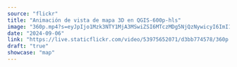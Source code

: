 ```yaml
---
source: "flickr"
title: "Animación de vista de mapa 3D en QGIS-600p-hls"
image: "360p.mp4?s=eyJpIjo1Mzk3NTY1MjA3MSwiZSI6MTczMDg5NjQzNywicyI6ImI1MDdmOGFkOTE3NzBmZWRhNzQwZDVhNTYyMWUzYzYwZWNjYzVjZjIiLCJ2IjoxfQ.mp4"
date: "2024-09-06"
link: "https://live.staticflickr.com/video/53975652071/d3bb774578/360p.mp4?s=eyJpIjo1Mzk3NTY1MjA3MSwiZSI6MTczMDg5NjQzNywicyI6ImI1MDdmOGFkOTE3NzBmZWRhNzQwZDVhNTYyMWUzYzYwZWNjYzVjZjIiLCJ2IjoxfQ"
draft: "true"
showcase: "map"
---
```

